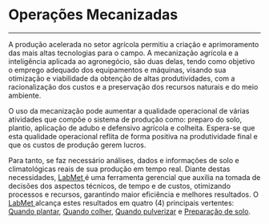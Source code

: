 # Operações Mecanizadas

---

A produção acelerada no setor agrícola permitiu a criação e aprimoramento das mais altas tecnologias para o campo. A mecanização agrícola  e a inteligência aplicada ao agronegócio, são duas delas, tendo como objetivo o emprego adequado dos equipamentos e máquinas, visando sua otimização e viabilidade da obtenção de altas produtividades, com a racionalização dos custos e a preservação dos recursos naturais e do meio ambiente.

O uso da mecanização pode aumentar a qualidade operacional de várias atividades que compõe o sistema de produção como: preparo do solo, plantio, aplicação de adubo e defensivo agrícola e colheita. Espera-se que esta qualidade operacional reflita de forma positiva na produtividade final e que os custos de produção gerem lucros.

Para tanto, se faz necessário análises, dados e informações de solo e climatológicas reais de sua produção em tempo real. Diante destas necessidades, [LabMet ](/introducao.md)é uma ferramenta gerencial que auxilia na tomada de decisões dos aspectos técnicos, de tempo e de custos, otimizando processos e recursos, garantindo maior eficiência e melhores resultados. O [LabMet ](/introducao.md)alcança estes resultados em quatro \(4\) principais vertentes: [Quando plantar](/operacoes-mecanizadas/plantio.md), [Quando colher](/operacoes-mecanizadas/colheita.md), [Quando pulverizar](/operacoes-mecanizadas/pulverizacao.md) e [Preparação de solo](/operacoes-mecanizadas/preparo-de-solo.md).

